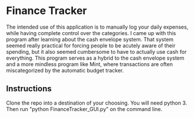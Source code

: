 # Finance Tracker

The intended use of this application is to manually log your daily expenses, while having complete control over the categories. I came up with this program after learning about the cash envelope system. That system seemed really practical for forcing people to be acutely aware of their spending, but it also seemed cumbersome to have to actually use cash for everything. This program serves as a hybrid to the cash envelope system and a more mindless program like Mint, where transactions are often miscategorized by the automatic budget tracker.

## Instructions
Clone the repo into a destination of your choosing. You will need python 3. Then run "python FinanceTracker_GUI.py" on the command line.
